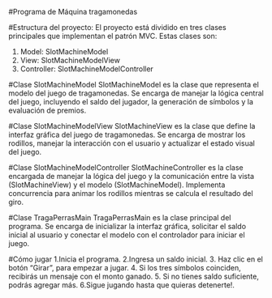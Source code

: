 #Programa de Máquina tragamonedas

#Estructura del proyecto:
El proyecto está dividido en tres clases principales que implementan el patrón MVC. Estas clases son:

1. Model: SlotMachineModel
2. View: SlotMachineModelView
3. Controller: SlotMachineModelController

#Clase SlotMachineModel
SlotMachineModel es la clase que representa el modelo del juego de tragamonedas. Se encarga de manejar la lógica central del juego, incluyendo el saldo del jugador, la generación de símbolos y la evaluación de premios.

#Clase SlotMachineModelView
SlotMachineView es la clase que define la interfaz gráfica del juego de tragamonedas. Se encarga de mostrar los rodillos, manejar la interacción con el usuario y actualizar el estado visual del juego.

#Clase SlotMachineModelController
SlotMachineController es la clase encargada de manejar la lógica del juego y la comunicación entre la vista (SlotMachineView) y el modelo (SlotMachineModel). Implementa concurrencia para animar los rodillos mientras se calcula el resultado del giro.

#Clase TragaPerrasMain
TragaPerrasMain es la clase principal del programa. Se encarga de inicializar la interfaz gráfica, solicitar el saldo inicial al usuario y conectar el modelo con el controlador para iniciar el juego.

#Cómo jugar
1.Inicia el programa.
2.Ingresa un saldo inicial.
3. Haz clic en el botón “Girar”, para empezar a jugar.
4. Si los tres símbolos coinciden, recibirás un mensaje con el monto ganado.
5. Si no tienes saldo suficiente, podrás agregar más.
6.Sigue jugando hasta que quieras detenerte!.

